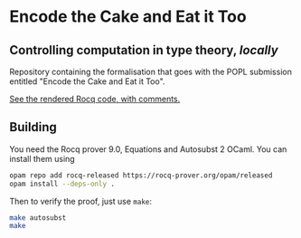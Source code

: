 # Encode the Cake and Eat it Too
## Controlling computation in type theory, *locally*

Repository containing the formalisation that goes with the POPL submission
entitled "Encode the Cake and Eat it Too".

[See the rendered Rocq code, with comments.](https://theowinterhalter.github.io/local-comp/)

## Building

You need the Rocq prover 9.0, Equations and Autosubst 2 OCaml. You can install
them using
```sh
opam repo add rocq-released https://rocq-prover.org/opam/released
opam install --deps-only .
```

Then to verify the proof, just use `make`:
```sh
make autosubst
make
```

